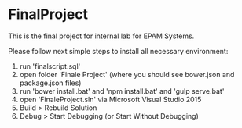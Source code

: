 # FinalProject
This is the final project for internal lab for EPAM Systems.

Please follow next simple steps to install all necessary environment:
1) run 'finalscript.sql'
2) open folder 'Finale Project' (where you should see bower.json and package.json files)
3) run 'bower install.bat' and 'npm install.bat' and 'gulp serve.bat'
4) open 'FinaleProject.sln' via Microsoft Visual Studio 2015
5) Build > Rebuild Solution
6) Debug > Start Debugging (or Start Without Debugging)
